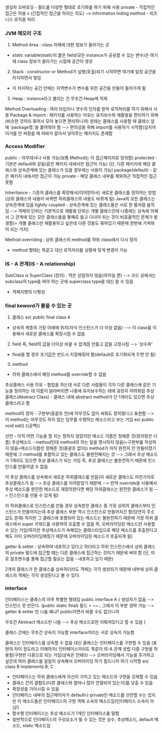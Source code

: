 생성자 오버로딩 - 필드를 다양한 형태로 초기화를 하기 위해 사용
private - 직접적인 접근은 허용 x (간접적인 접근을 하라는 의도) --> information hiding
method - 비즈니스 로직을 처리

### JVM 메모리 구조
1. Method Area : class 자체에 대한 정보가 올라가는 곳
- static variable(static이 붙은 field/모든 instance가 공유할 수 있는 변수)은 여기에 class 정보가 올라가는 시점에 공간이 생성
2. Stack : constructor or Method가 실행(호출)되기 시작하면 여기에 일정 공간을 차지하면서 쌓임
- 이 차지하는 공간 안에는 지역변수가 변수를 위한 공간을 만들어 들어가게 됨
3. Heap : instance라고 불리는 건 무조건 Heap에 적재

Method Overloading : 여러 타입이나 갯수의 인자를 받아 로직처리를 하기 위해서 사용
Package & import : 패키지를 사용하는 이유는 유지보수와 재활용을 편리하기 위해(비슷한 것끼리 묶어서 모아 놓으면 편리하니까)
원래는 클래스를 사용할 때 클래스 앞에 'package명.'을 붙여줘야 함 
--> 편의성을 위해 import를 사용하기 시작함(심지어 이거를 안 써줬을 때 자바가 알아서 넣어주는 패키지도 존재함

### Access Modifier
public - 아무데서나 사용 가능(보통 Method는 이 접근제어자로 정의함)
protected - 기본은 default와 같음(같은 패키지 내에서만 접근이 가능)
(단, 다른 패키지에 해당 클래스와 상속관계에 있는 클래스가 있을 경우에는 사용이 가능) 
package(default) - 같은 패키지 내에서만 접근이 가능
private - 해당 클래스 내부를 제외하곤 직접적인 접근 못함

Inheritance - 기존의 클래스를 확장해서(이어받아서) 새로운 클래스를 정의하는 방법
(상위 클래스의 내용이 바뀌면 하위클래스의 내용도 바뀌게 됨)
Java의 모든 클래스는 상속관계에 있음
tightly coupled - 상속관계에 있는 클래스들은 서로 한 몸처럼 움직임
--> 객체의 단위는 기본적으로 재활용 단위는 개별 클래스인데 나중에는 상속에 의해서 그 관계에 있는 모든 클래스들을 통째로 들고 다녀야 되는 것이 비효율적인 문제가 발생함(= 개별 클래스만 재활용하고 싶은데 다른 것들도 묶여있기 때문에 한번에 가져와야 되는 거지)

Method overriding : 상위 클래스의 method를 하위 class에서 다시 정의
- method 형태는 똑같고 대신 로직처리를 상황에 맞게 변경이 가능

### IS - A 관계(IS - A relationship)
SubClass is SuperClass (정의) : 역은 성립하지 않음(의미일 뿐)
--> 코드 상에서는 subclass의 type을 써야 하는 곳에 superclass type을 대신 쓸 수 있음
 - 객체지향의 다형성

### final keword가 붙을 수 있는 곳
1. 클래스 ex) pubilc final class A
- 상속의 계층의 가장 아래에 위치(자식 인스턴스가 더 이상 없음)
--> 이 class를 이용해서 새로운 클래스를 확장시킬 수 없음
2. field 즉, field의 값을 더이상 바꿀 수 없게끔 만들고 값을 고정시킴 --> '상수화' 
- final을 할 경우 초기값은 반드시 지정해줘야 함(default로 초기화되게 두면 안 됨) 
3. method
- 하위 클래스에서 해당 method를 override할 수 없음

추상클래스 사용 이유 - 협업을 하는데 서로 다른 사람들이 각자 다른 클래스에 같은 기능을 정의하는  데 이름이 달라버리면 나중에 유지보수하는 데에 굉장히 어려워짐 
추상 클래스(Abstract Class) - 클래스 내에 abstract method가 단 1개라도 있으면 추상 클래스라고 함

method의 정의 - 구현부(중괄호 안)에 아무것도 없이 써줘도 정의했다고 표현함
--> 이 method는 아무것도 하지 않는 임무를 수행하는 메소드라고 보는 거임
ex) public void eat() {(공백)}

선언 - 아직 어떤 기능을 할 지는 정하지 않았지만 메소드 이름은 정해준 것(정의랑은 다름)
추상메소드 - method인데 method의 하는 일을 명시하지 않음(=구현부를 작성하지 않음=메소드이름만 정해준 것(중괄호 없이))
method가 아직 완전히 안 만들어졌기 때문에 그 method를 포함하고 있는 클래스도 불완전해지는 것
--> 그래서 추상 메소드가 1개라도 있으면 추상 클래스가 되는 거임
즉, 추상 클래스는 불완전하기 때문에 인스턴스를 만들어낼 수 없음

이 추상 클래스를 상속해서 새로운 하위클래스를 만듬(이 새로운 클래스도 마찬가지로 추상클래스가 됨 --> 추상 클래스를 이어받았기 때문에 --> 만약 override을 사용해서 추상 메소드를 완전한 메소드로 재정의한다면 해당 하위클래스는 완전한 클래스가 됨 --> 인스턴스를 만들 수 있게 됨)

이 하위클래스로 인스턴스를 만들 경우 상속받은 클래스 중 가장 상위의 클래스부터 인스턴스가 만들어지는데 추상 클래스 부분 역시 인스턴스로 만들어지긴 함(당연히 주소값도 존재) 하지만 그 클래스에 포함되어 있는 메소드는 불완전하기 때문에 가장 하위 클래스에서 super 키워드를 사용하여 호출할 수 없음 즉, 오버라이딩된 메소드만 사용할 수 있는 거임(하지만 추상메소드가 속해있는 클래스타입으로 해당 메소드를 호출한다고 해도 이미 오버라이딩해줬기 때문에 오버라이딩된 메소드가 호출되게 됨)

getter & setter : 상속하여 내포하고 있다고 하더라고 하위 인스턴스에서 상위 클래스의 private 필드에 접근할 때는 다른 클래스에 접근하는 것이기 때문에 써야 함
(단, 따로 참조변수를 통해 접근할 필요는 없음 - 내포하고 있기 때문)

2개의 클래스가 한 클래스를 상속하더라도 객체는 각각 생성되기 때문에 내부에 상위 클래스의 객체는 각각 생성된다고 볼 수 있다.

### interface
인터페이스는 클래스의 아주 특별한 형태임
public interface A {
생성자가 없음 --> 인스턴스 못 만든다.
(public static final) 필드 = ~~ ; 그래서 이 부분 생략 가능
--> getter & setter 안 나옴 왜냐? public이면서 바꿀 수도 없으니까

무조건 Abstract 메소드만 나옴 --> 추상 메소드로만 이뤄져있다고 할 수 있음
}

클래스 간에는 무조건 상속이 가능함
interface끼리는 서로 상속이 가능함

클래스는 인터페이스를 상속할 수 없음
대신 클래스는 인터페이스를 구현할 수 있음 (표현의 차이 정도라고 이해하자)
인터페이스끼리도 똑같이 IS-A 관계 성립
다중 구현을 허용함(구현만 다중으로 되는 거임(상속은 안돼!))
 --> 오버라이딩해서 기능을 추가하고 싶은데 여러 클래스를 일일이 상속해서 오버라이딩 하기 힘드니까 하기 시작함
ex) class B implements B, C

- 인터페이스는 하위 클래스에게 자신이 가지고 있는 메소드의 구현을 강제할 수 있음
- 클래스 간의 결합도(다른 클래스와 얼마나 많이 연결되어 있는지)를 낮출 수 있음
- 확장성을 가미시킬 수 있음
- 인터페이스 내부의 접근제어자가 default나 private인 메소드를 선언할 수는 있지만 이 메소드들은 인터페이스의 구현 객체 소속의 메소드임(인터페이스 소속이 아님!)
- 함수형 인터페이스는 추상 메소드가 1개인 인터페이스를 말함
- 일반적으로 인터페이스의 구성요소가 될 수 있는 것은 상수, 추상메소드, default 메소드, static 메소드임